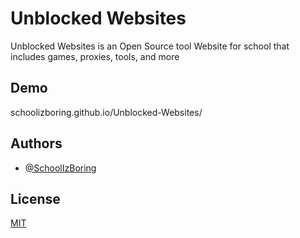 



# Unblocked Websites

Unblocked Websites is an Open Source tool Website for school that includes games, proxies, tools, and more



## Demo
schoolizboring.github.io/Unblocked-Websites/


## Authors

- [@SchoolIzBoring](https://github.com/SchoolIzBoring)


## License

[MIT](https://choosealicense.com/licenses/mit/)

